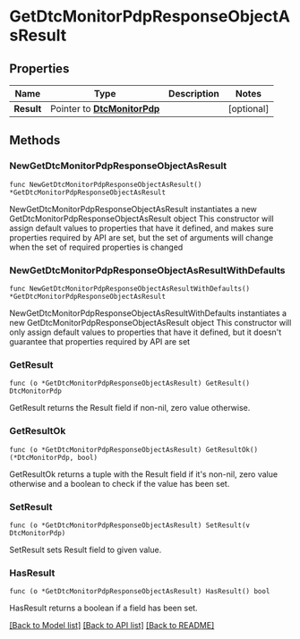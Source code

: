 # GetDtcMonitorPdpResponseObjectAsResult

## Properties

Name | Type | Description | Notes
------------ | ------------- | ------------- | -------------
**Result** | Pointer to [**DtcMonitorPdp**](DtcMonitorPdp.md) |  | [optional] 

## Methods

### NewGetDtcMonitorPdpResponseObjectAsResult

`func NewGetDtcMonitorPdpResponseObjectAsResult() *GetDtcMonitorPdpResponseObjectAsResult`

NewGetDtcMonitorPdpResponseObjectAsResult instantiates a new GetDtcMonitorPdpResponseObjectAsResult object
This constructor will assign default values to properties that have it defined,
and makes sure properties required by API are set, but the set of arguments
will change when the set of required properties is changed

### NewGetDtcMonitorPdpResponseObjectAsResultWithDefaults

`func NewGetDtcMonitorPdpResponseObjectAsResultWithDefaults() *GetDtcMonitorPdpResponseObjectAsResult`

NewGetDtcMonitorPdpResponseObjectAsResultWithDefaults instantiates a new GetDtcMonitorPdpResponseObjectAsResult object
This constructor will only assign default values to properties that have it defined,
but it doesn't guarantee that properties required by API are set

### GetResult

`func (o *GetDtcMonitorPdpResponseObjectAsResult) GetResult() DtcMonitorPdp`

GetResult returns the Result field if non-nil, zero value otherwise.

### GetResultOk

`func (o *GetDtcMonitorPdpResponseObjectAsResult) GetResultOk() (*DtcMonitorPdp, bool)`

GetResultOk returns a tuple with the Result field if it's non-nil, zero value otherwise
and a boolean to check if the value has been set.

### SetResult

`func (o *GetDtcMonitorPdpResponseObjectAsResult) SetResult(v DtcMonitorPdp)`

SetResult sets Result field to given value.

### HasResult

`func (o *GetDtcMonitorPdpResponseObjectAsResult) HasResult() bool`

HasResult returns a boolean if a field has been set.


[[Back to Model list]](../README.md#documentation-for-models) [[Back to API list]](../README.md#documentation-for-api-endpoints) [[Back to README]](../README.md)


